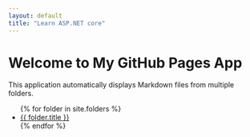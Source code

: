 ```yaml
---
layout: default
title: "Learn ASP.NET core"
---
```


# Welcome to My GitHub Pages App

This application automatically displays Markdown files from multiple folders.

<ul>
  {% for folder in site.folders %}
    <li><a href="{{ folder.url }}">{{ folder.title }}</a></li>
  {% endfor %}
</ul>
